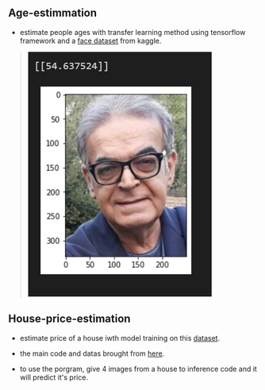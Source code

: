 ## Age-estimmation 
- estimate people ages with transfer learning method using tensorflow framework and a <a href='https://www.kaggle.com/datasets/jangedoo/utkface-new'>face dataset</a> from kaggle.


> ![result](res.png)


## House-price-estimation
- estimate price of a house iwth model training on this <a href='https://github.com/emanhamed/Houses-dataset'>dataset</a>.

- the main code and datas brought from <a href='https://pyimagesearch.com/2019/01/28/keras-regression-and-cnns/'>here</a>. 

- to use the porgram, give 4 images from a house to inference code and it will predict it's price.
